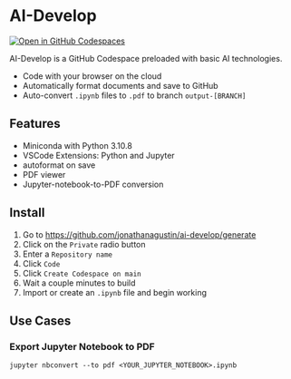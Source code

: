 # AI-Develop

[![Open in GitHub Codespaces](https://github.com/codespaces/badge.svg)](https://codespaces.new/jonathanagustin/ai-develop?quickstart=1)

AI-Develop is a GitHub Codespace preloaded with basic AI technologies.

- Code with your browser on the cloud
- Automatically format documents and save to GitHub
- Auto-convert `.ipynb` files to `.pdf` to branch `output-[BRANCH]`

## Features

- Miniconda with Python 3.10.8
- VSCode Extensions: Python and Jupyter
- autoformat on save
- PDF viewer
- Jupyter-notebook-to-PDF conversion

## Install

1. Go to <https://github.com/jonathanagustin/ai-develop/generate>
1. Click on the `Private` radio button
1. Enter a `Repository name`
1. Click `Code`
1. Click `Create Codespace on main`
1. Wait a couple minutes to build
1. Import or create an `.ipynb` file and begin working

## Use Cases

### Export Jupyter Notebook to PDF

```console
jupyter nbconvert --to pdf <YOUR_JUPYTER_NOTEBOOK>.ipynb
```
